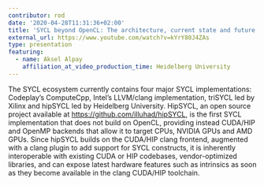 ```yaml
---
contributor: rod
date: '2020-04-28T11:31:36+02:00'
title: 'SYCL beyond OpenCL: The architecture, current state and future direction of hipSYCL'
external_url: https://www.youtube.com/watch?v=kYrY80J4ZAs
type: presentation
featuring:
  - name: Aksel Alpay
    affiliation_at_video_production_time: Heidelberg University
---
```


The SYCL ecosystem currently contains four major SYCL implementations: Codeplay’s ComputeCpp, Intel’s LLVM/clang
implementation, triSYCL led by Xilinx and hipSYCL led by Heidelberg University. HipSYCL, an open source project
available at https://github.com/illuhad/hipSYCL, is the first SYCL implementation that does not build on OpenCL,
providing instead CUDA/HIP and OpenMP backends that allow it to target CPUs, NVIDIA GPUs and AMD GPUs. Since hipSYCL
builds on the CUDA/HIP clang frontend, augmented with a clang plugin to add support for SYCL constructs, it is
inherently interoperable with existing CUDA or HIP codebases, vendor-optimized libraries, and can expose latest hardware
features such as intrinsics as soon as they become available in the clang CUDA/HIP toolchain.
